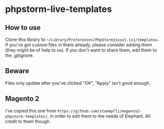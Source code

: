 # phpstorm-live-templates

## How to use

Clone this library to `~/Library/Preferences/PhpStorm{xxxx}.{x}/templates`. If you've got custom files in there already, please consider adding them (they might be of help to us). If you don't want to share them, add them to the .gitignore.

## Beware

Files only update after you've clicked "OK", "Apply" isn't good enough.

## Magento 2

I've copied this one from `https://github.com/staempfli/magento2-phpstorm-templates/`, in order to edit them to the needs of Elephant. All credit to them though.